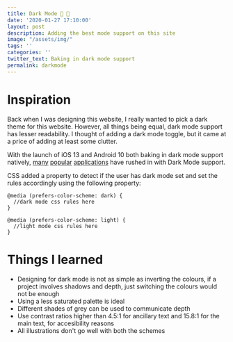 ```yaml
---
title: Dark Mode 🌚 🌝
date: '2020-01-27 17:10:00'
layout: post
description: Adding the best mode support on this site
image: "/assets/img/"
tags: ''
categories: ''
twitter_text: Baking in dark mode support
permalink: darkmode
---
```


# Inspiration


Back when I was designing this website, I really wanted to pick a dark theme for this website. However, all things being equal, dark mode support has lesser readability. I thought of adding a dark mode toggle, but it came at a price of adding at least some clutter. 

With the launch of iOS 13 and Android 10 both baking in dark mode support natively, [many](https://techcrunch.com/2020/03/19/how-to-use-facebook-dark-mode/) [popular](https://9to5google.com/2019/10/08/instagram-android-dark-mode-beta/) [applications](https://www.theverge.com/2020/3/3/21162387/whatsapp-dark-mode-ios-android-download-features-release-date) have rushed in with Dark Mode support. 

CSS added a property to detect if the user has dark mode set and set the rules accordingly using the following property:

```
@media (prefers-color-scheme: dark) {
  //dark mode css rules here
}

@media (prefers-color-scheme: light) {
  //light mode css rules here
}
```

# Things I learned

- Designing for dark mode is not as simple as inverting the colours, if a project involves shadows and depth, just switching the colours would not be enough
- Using a less saturated palette is ideal
- Different shades of grey can be used to communicate depth
- Use contrast ratios higher than 4.5:1 for ancillary text and 15.8:1 for the main text, for accesibility reasons
- All illustrations don't go well with both the schemes

